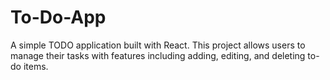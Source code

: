 # To-Do-App
A simple TODO application built with React. This project allows users to manage their tasks with features including adding, editing, and deleting to-do items.

